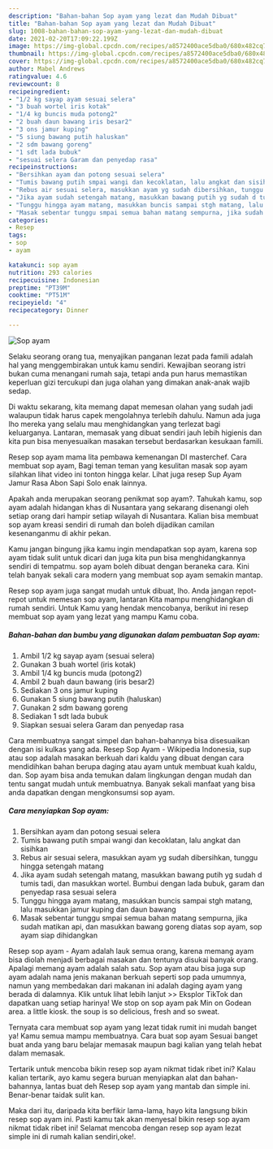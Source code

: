 ```yaml
---
description: "Bahan-bahan Sop ayam yang lezat dan Mudah Dibuat"
title: "Bahan-bahan Sop ayam yang lezat dan Mudah Dibuat"
slug: 1008-bahan-bahan-sop-ayam-yang-lezat-dan-mudah-dibuat
date: 2021-02-20T17:09:22.199Z
image: https://img-global.cpcdn.com/recipes/a8572400ace5dba0/680x482cq70/sop-ayam-foto-resep-utama.jpg
thumbnail: https://img-global.cpcdn.com/recipes/a8572400ace5dba0/680x482cq70/sop-ayam-foto-resep-utama.jpg
cover: https://img-global.cpcdn.com/recipes/a8572400ace5dba0/680x482cq70/sop-ayam-foto-resep-utama.jpg
author: Mabel Andrews
ratingvalue: 4.6
reviewcount: 8
recipeingredient:
- "1/2 kg sayap ayam sesuai selera"
- "3 buah wortel iris kotak"
- "1/4 kg buncis muda potong2"
- "2 buah daun bawang iris besar2"
- "3 ons jamur kuping"
- "5 siung bawang putih haluskan"
- "2 sdm bawang goreng"
- "1 sdt lada bubuk"
- "sesuai selera Garam dan penyedap rasa"
recipeinstructions:
- "Bersihkan ayam dan potong sesuai selera"
- "Tumis bawang putih smpai wangi dan kecoklatan, lalu angkat dan sisihkan"
- "Rebus air sesuai selera, masukkan ayam yg sudah dibersihkan, tunggu hingga setengah matang"
- "Jika ayam sudah setengah matang, masukkan bawang putih yg sudah d tumis tadi, dan masukkan wortel. Bumbui dengan lada bubuk, garam dan penyedap rasa sesuai selera"
- "Tunggu hingga ayam matang, masukkan buncis sampai stgh matang, lalu masukkan jamur kuping dan daun bawang"
- "Masak sebentar tunggu smpai semua bahan matang sempurna, jika sudah matikan api, dan masukkan bawang goreng diatas sop ayam, sop ayam siap dihidangkan"
categories:
- Resep
tags:
- sop
- ayam

katakunci: sop ayam 
nutrition: 293 calories
recipecuisine: Indonesian
preptime: "PT39M"
cooktime: "PT51M"
recipeyield: "4"
recipecategory: Dinner

---
```



![Sop ayam](https://img-global.cpcdn.com/recipes/a8572400ace5dba0/680x482cq70/sop-ayam-foto-resep-utama.jpg)

Selaku seorang orang tua, menyajikan panganan lezat pada famili adalah hal yang menggembirakan untuk kamu sendiri. Kewajiban seorang istri bukan cuma menangani rumah saja, tetapi anda pun harus memastikan keperluan gizi tercukupi dan juga olahan yang dimakan anak-anak wajib sedap.

Di waktu  sekarang, kita memang dapat memesan olahan yang sudah jadi walaupun tidak harus capek mengolahnya terlebih dahulu. Namun ada juga lho mereka yang selalu mau menghidangkan yang terlezat bagi keluarganya. Lantaran, memasak yang dibuat sendiri jauh lebih higienis dan kita pun bisa menyesuaikan masakan tersebut berdasarkan kesukaan famili. 

Resep sop ayam mama lita pembawa kemenangan DI masterchef. Cara membuat sop ayam, Bagi teman teman yang kesulitan masak sop ayam silahkan lihat video ini tonton hingga kelar. Lihat juga resep Sup Ayam Jamur Rasa Abon Sapi Solo enak lainnya.

Apakah anda merupakan seorang penikmat sop ayam?. Tahukah kamu, sop ayam adalah hidangan khas di Nusantara yang sekarang disenangi oleh setiap orang dari hampir setiap wilayah di Nusantara. Kalian bisa membuat sop ayam kreasi sendiri di rumah dan boleh dijadikan camilan kesenanganmu di akhir pekan.

Kamu jangan bingung jika kamu ingin mendapatkan sop ayam, karena sop ayam tidak sulit untuk dicari dan juga kita pun bisa menghidangkannya sendiri di tempatmu. sop ayam boleh dibuat dengan beraneka cara. Kini telah banyak sekali cara modern yang membuat sop ayam semakin mantap.

Resep sop ayam juga sangat mudah untuk dibuat, lho. Anda jangan repot-repot untuk memesan sop ayam, lantaran Kita mampu menghidangkan di rumah sendiri. Untuk Kamu yang hendak mencobanya, berikut ini resep membuat sop ayam yang lezat yang mampu Kamu coba.

<!--inarticleads1-->

##### Bahan-bahan dan bumbu yang digunakan dalam pembuatan Sop ayam:

1. Ambil 1/2 kg sayap ayam (sesuai selera)
1. Gunakan 3 buah wortel (iris kotak)
1. Ambil 1/4 kg buncis muda (potong2)
1. Ambil 2 buah daun bawang (iris besar2)
1. Sediakan 3 ons jamur kuping
1. Gunakan 5 siung bawang putih (haluskan)
1. Gunakan 2 sdm bawang goreng
1. Sediakan 1 sdt lada bubuk
1. Siapkan sesuai selera Garam dan penyedap rasa


Cara membuatnya sangat simpel dan bahan-bahannya bisa disesuaikan dengan isi kulkas yang ada. Resep Sop Ayam - Wikipedia Indonesia, sup atau sop adalah masakan berkuah dari kaldu yang dibuat dengan cara mendidihkan bahan berupa daging atau ayam untuk membuat kuah kaldu, dan. Sop ayam bisa anda temukan dalam lingkungan dengan mudah dan tentu sangat mudah untuk membuatnya. Banyak sekali manfaat yang bisa anda dapatkan dengan mengkonsumsi sop ayam. 

<!--inarticleads2-->

##### Cara menyiapkan Sop ayam:

1. Bersihkan ayam dan potong sesuai selera
1. Tumis bawang putih smpai wangi dan kecoklatan, lalu angkat dan sisihkan
1. Rebus air sesuai selera, masukkan ayam yg sudah dibersihkan, tunggu hingga setengah matang
1. Jika ayam sudah setengah matang, masukkan bawang putih yg sudah d tumis tadi, dan masukkan wortel. Bumbui dengan lada bubuk, garam dan penyedap rasa sesuai selera
1. Tunggu hingga ayam matang, masukkan buncis sampai stgh matang, lalu masukkan jamur kuping dan daun bawang
1. Masak sebentar tunggu smpai semua bahan matang sempurna, jika sudah matikan api, dan masukkan bawang goreng diatas sop ayam, sop ayam siap dihidangkan


Resep sop ayam - Ayam adalah lauk semua orang, karena memang ayam bisa diolah menjadi berbagai masakan dan tentunya disukai banyak orang. Apalagi memang ayam adalah salah satu. Sop ayam atau bisa juga sup ayam adalah nama jenis makanan berkuah seperti sop pada umumnya, namun yang membedakan dari makanan ini adalah daging ayam yang berada di dalamnya. Klik untuk lihat lebih lanjut &gt;&gt; Eksplor TikTok dan dapatkan uang setiap harinya! We stop on sop ayam pak Min on Godean area. a little kiosk. the soup is so delicious, fresh and so sweat. 

Ternyata cara membuat sop ayam yang lezat tidak rumit ini mudah banget ya! Kamu semua mampu membuatnya. Cara buat sop ayam Sesuai banget buat anda yang baru belajar memasak maupun bagi kalian yang telah hebat dalam memasak.

Tertarik untuk mencoba bikin resep sop ayam nikmat tidak ribet ini? Kalau kalian tertarik, ayo kamu segera buruan menyiapkan alat dan bahan-bahannya, lantas buat deh Resep sop ayam yang mantab dan simple ini. Benar-benar taidak sulit kan. 

Maka dari itu, daripada kita berfikir lama-lama, hayo kita langsung bikin resep sop ayam ini. Pasti kamu tak akan menyesal bikin resep sop ayam nikmat tidak ribet ini! Selamat mencoba dengan resep sop ayam lezat simple ini di rumah kalian sendiri,oke!.

